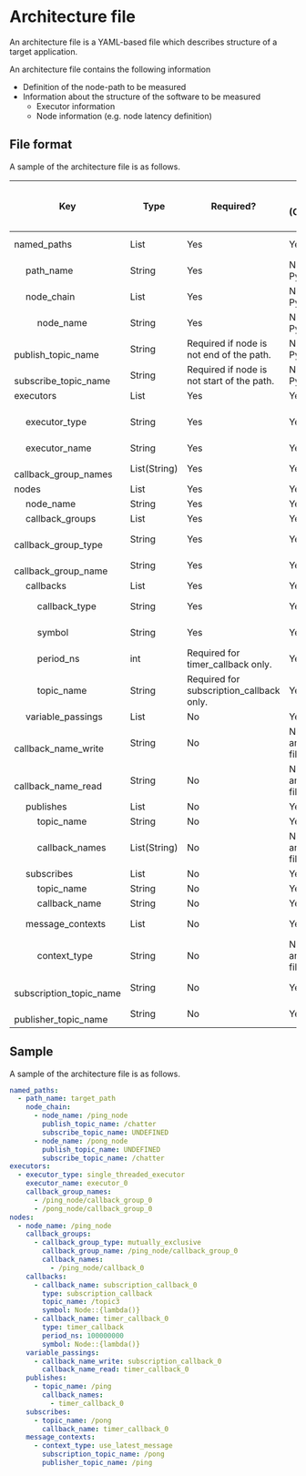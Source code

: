 # Architecture file

An architecture file is a YAML-based file which describes structure of a target application.

An architecture file contains the following information

- Definition of the node-path to be measured
- Information about the structure of the software to be measured
  - Executor information
  - Node information (e.g. node latency definition)

## File format

A sample of the architecture file is as follows.

| Key                                   | Type         | Required?                                  | Auto generate? <br> (Configuration method) | Note / Description                                 |
| ------------------------------------- | ------------ | ------------------------------------------ | ------------------------------------------ | -------------------------------------------------- |
| named_paths                           | List         | Yes                                        | Yes                                        | Path definitions to evaluate.                      |
| &emsp; path_name                      | String       | Yes                                        | No (Edit via Python-API)                   |                                                    |
| &emsp; node_chain                     | List         | Yes                                        | No (Edit via Python-API)                   |                                                    |
| &emsp; &emsp; node_name               | String       | Yes                                        | No (Edit via Python-API)                   |                                                    |
| &emsp; &emsp; publish_topic_name      | String       | Required if node is not end of the path.   | No (Edit via Python-API)                   |                                                    |
| &emsp; &emsp; subscribe_topic_name    | String       | Required if node is not start of the path. | No (Edit via Python-API)                   |                                                    |
| executors                             | List         | Yes                                        | Yes                                        |                                                    |
| &emsp; executor_type                  | String       | Yes                                        | Yes                                        | single_threaded_executor / multi_threaded_executor |
| &emsp; executor_name                  | String       | Yes                                        | Yes                                        |                                                    |
| &emsp; callback_group_names           | List(String) | Yes                                        | Yes                                        |                                                    |
| nodes                                 | List         | Yes                                        | Yes                                        |                                                    |
| &emsp; node_name                      | String       | Yes                                        | Yes                                        |                                                    |
| &emsp; callback_groups                | List         | Yes                                        | Yes                                        |                                                    |
| &emsp; &emsp; callback_group_type     | String       | Yes                                        | Yes                                        | mutually_exclusive / reentrant                     |
| &emsp; &emsp; callback_group_name     | String       | Yes                                        | Yes                                        |                                                    |
| &emsp; callbacks                      | List         | Yes                                        | Yes                                        |                                                    |
| &emsp; &emsp; callback_type           | String       | Yes                                        | Yes                                        | timer_callback / subscription_callback             |
| &emsp; &emsp; symbol                  | String       | Yes                                        | Yes                                        | symbol for callback function.                      |
| &emsp; &emsp; period_ns               | int          | Required for timer_callback only.          | Yes                                        |                                                    |
| &emsp; &emsp; topic_name              | String       | Required for subscription_callback only.   | Yes                                        |                                                    |
| &emsp; variable_passings              | List         | No                                         | Yes                                        |                                                    |
| &emsp; &emsp; callback_name_write     | String       | No                                         | No (Edit architecture file)                | default value = UNDEFINED                          |
| &emsp; &emsp; callback_name_read      | String       | No                                         | No (Edit architecture file)                | default value = UNDEFINED                          |
| &emsp; publishes                      | List         | No                                         | Yes                                        |                                                    |
| &emsp; &emsp; topic_name              | String       | No                                         | Yes                                        |                                                    |
| &emsp; &emsp; callback_names          | List(String) | No                                         | No (Edit architecture file)                | callbacks which publish the topic.                 |
| &emsp; subscribes                     | List         | No                                         | Yes                                        |                                                    |
| &emsp; &emsp; topic_name              | String       | No                                         | Yes                                        |                                                    |
| &emsp; &emsp; callback_name           | String       | No                                         | Yes                                        |                                                    |
| &emsp; message_contexts               | List         | No                                         | Yes                                        | Field to define node latency                       |
| &emsp; &emsp; context_type            | String       | No                                         | No (Edit architecture file)                | default value = UNDEFINED                          |
| &emsp; &emsp; subscription_topic_name | String       | No                                         | Yes                                        |                                                    |
| &emsp; &emsp; publisher_topic_name    | String       | No                                         | Yes                                        |                                                    |

## Sample

A sample of the architecture file is as follows.

```yaml
named_paths:
  - path_name: target_path
    node_chain:
      - node_name: /ping_node
        publish_topic_name: /chatter
        subscribe_topic_name: UNDEFINED
      - node_name: /pong_node
        publish_topic_name: UNDEFINED
        subscribe_topic_name: /chatter
executors:
  - executor_type: single_threaded_executor
    executor_name: executor_0
    callback_group_names:
      - /ping_node/callback_group_0
      - /pong_node/callback_group_0
nodes:
  - node_name: /ping_node
    callback_groups:
      - callback_group_type: mutually_exclusive
        callback_group_name: /ping_node/callback_group_0
        callback_names:
          - /ping_node/callback_0
    callbacks:
      - callback_name: subscription_callback_0
        type: subscription_callback
        topic_name: /topic3
        symbol: Node::{lambda()}
      - callback_name: timer_callback_0
        type: timer_callback
        period_ns: 100000000
        symbol: Node::{lambda()}
    variable_passings:
      - callback_name_write: subscription_callback_0
        callback_name_read: timer_callback_0
    publishes:
      - topic_name: /ping
        callback_names:
          - timer_callback_0
    subscribes:
      - topic_name: /pong
        callback_name: timer_callback_0
    message_contexts:
      - context_type: use_latest_message
        subscription_topic_name: /pong
        publisher_topic_name: /ping
```
